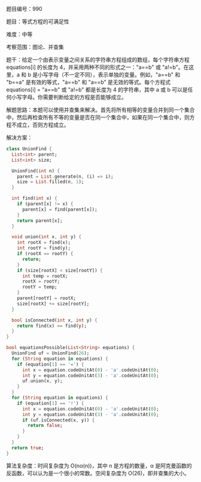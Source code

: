 题目编号：990

题目：等式方程的可满足性

难度：中等

考察范围：图论、并查集

题干：给定一个由表示变量之间关系的字符串方程组成的数组，每个字符串方程 equations[i] 的长度为 4，并采用两种不同的形式之一："a==b" 或 "a!=b"。在这里，a 和 b 是小写字母（不一定不同），表示单独的变量。例如，"a==b" 和 "b==a" 是有效的等式，"a==b" 和 "a==b" 是无效的等式。每个方程式 equations[i] = "a==b" 或 "a!=b" 都是长度为 4 的字符串，其中 a 或 b 可以是任何小写字母。你需要判断给定的方程是否能够成立。

解题思路：本题可以使用并查集来解决。首先将所有相等的变量合并到同一个集合中，然后再检查所有不等的变量是否在同一个集合中，如果在同一个集合中，则方程不成立，否则方程成立。

解决方案：

```dart
class UnionFind {
  List<int> parent;
  List<int> size;

  UnionFind(int n) {
    parent = List.generate(n, (i) => i);
    size = List.filled(n, 1);
  }

  int find(int x) {
    if (parent[x] != x) {
      parent[x] = find(parent[x]);
    }
    return parent[x];
  }

  void union(int x, int y) {
    int rootX = find(x);
    int rootY = find(y);
    if (rootX == rootY) {
      return;
    }
    if (size[rootX] < size[rootY]) {
      int temp = rootX;
      rootX = rootY;
      rootY = temp;
    }
    parent[rootY] = rootX;
    size[rootX] += size[rootY];
  }

  bool isConnected(int x, int y) {
    return find(x) == find(y);
  }
}

bool equationsPossible(List<String> equations) {
  UnionFind uf = UnionFind(26);
  for (String equation in equations) {
    if (equation[1] == '=') {
      int x = equation.codeUnitAt(0) - 'a'.codeUnitAt(0);
      int y = equation.codeUnitAt(3) - 'a'.codeUnitAt(0);
      uf.union(x, y);
    }
  }
  for (String equation in equations) {
    if (equation[1] == '!') {
      int x = equation.codeUnitAt(0) - 'a'.codeUnitAt(0);
      int y = equation.codeUnitAt(3) - 'a'.codeUnitAt(0);
      if (uf.isConnected(x, y)) {
        return false;
      }
    }
  }
  return true;
}
```

算法复杂度：时间复杂度为 O(nα(n))，其中 n 是方程的数量，α 是阿克曼函数的反函数，可以认为是一个很小的常数。空间复杂度为 O(26)，即并查集的大小。